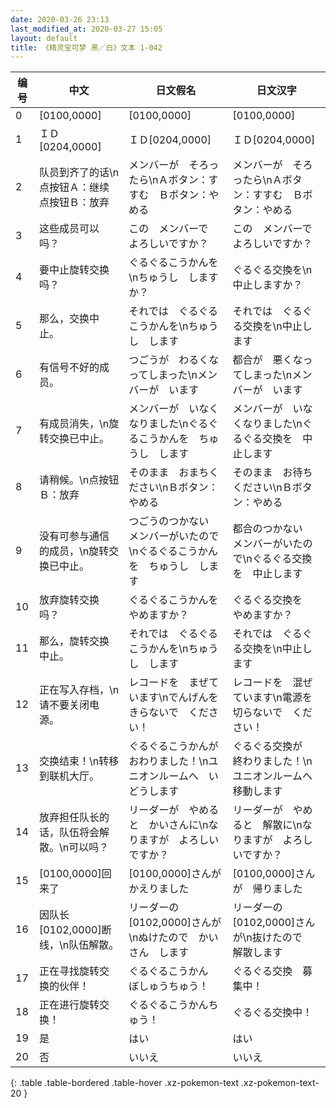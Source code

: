 ```yaml
---
date: 2020-03-26 23:13
last_modified_at: 2020-03-27 15:05
layout: default
title: 《精灵宝可梦 黑／白》文本 1-042
---
```

| 编号 | 中文 | 日文假名 | 日文汉字 |
| ---- | ---- | ---- | --- |
| 0 | [0100,0000] | [0100,0000] | [0100,0000] |
| 1 | ＩＤ[0204,0000] | ＩＤ[0204,0000] | ＩＤ[0204,0000] |
| 2 | 队员到齐了的话\n点按钮Ａ：继续　点按钮Ｂ：放弃 | メンバーが　そろったら\nＡボタン：すすむ　Ｂボタン：やめる | メンバーが　そろったら\nＡボタン：すすむ　Ｂボタン：やめる |
| 3 | 这些成员可以吗？ | この　メンバーで　よろしいですか？ | この　メンバーで　よろしいですか？ |
| 4 | 要中止旋转交换吗？ | ぐるぐるこうかんを\nちゅうし　しますか？ | ぐるぐる交換を\n中止しますか？ |
| 5 | 那么，交换中止。 | それでは　ぐるぐるこうかんを\nちゅうし　します | それでは　ぐるぐる交換を\n中止します |
| 6 | 有信号不好的成员。 | つごうが　わるくなってしまった\nメンバーが　います | 都合が　悪くなってしまった\nメンバーが　います |
| 7 | 有成员消失，\n旋转交换已中止。 | メンバーが　いなくなりました\nぐるぐるこうかんを　ちゅうし　します | メンバーが　いなくなりました\nぐるぐる交換を　中止します |
| 8 | 请稍候。\n点按钮Ｂ：放弃 | そのまま　おまちください\nＢボタン：やめる | そのまま　お待ちください\nＢボタン：やめる |
| 9 | 没有可参与通信的成员，\n旋转交换已中止。 | つごうのつかない　メンバーがいたので\nぐるぐるこうかんを　ちゅうし　します | 都合のつかない　メンバーがいたので\nぐるぐる交換を　中止します |
| 10 | 放弃旋转交换吗？ | ぐるぐるこうかんを　やめますか？ | ぐるぐる交換を　やめますか？ |
| 11 | 那么，旋转交换中止。 | それでは　ぐるぐるこうかんを\nちゅうし　します | それでは　ぐるぐる交換を\n中止します |
| 12 | 正在写入存档，\n请不要关闭电源。 | レコードを　まぜています\nでんげんを　きらないで　ください！ | レコードを　混ぜています\n電源を　切らないで　ください！ |
| 13 | 交换结束！\n转移到联机大厅。 | ぐるぐるこうかんが　おわりました！\nユニオンルームへ　いどうします | ぐるぐる交換が　終わりました！\nユニオンルームへ　移動します |
| 14 | 放弃担任队长的话，队伍将会解散。\n可以吗？ | リーダーが　やめると　かいさんに\nなりますが　よろしいですか？ | リーダーが　やめると　解散に\nなりますが　よろしいですか？ |
| 15 | [0100,0000]回来了 | [0100,0000]さんが　かえりました | [0100,0000]さんが　帰りました |
| 16 | 因队长[0102,0000]断线，\n队伍解散。 | リーダーの　[0102,0000]さんが\nぬけたので　かいさん　します | リーダーの　[0102,0000]さんが\n抜けたので　解散します |
| 17 | 正在寻找旋转交换的伙伴！ | ぐるぐるこうかん　ぼしゅうちゅう！ | ぐるぐる交換　募集中！ |
| 18 | 正在进行旋转交换！ | ぐるぐるこうかんちゅう！ | ぐるぐる交換中！ |
| 19 | 是 | はい | はい |
| 20 | 否 | いいえ | いいえ |
{: .table .table-bordered .table-hover .xz-pokemon-text .xz-pokemon-text-20 }